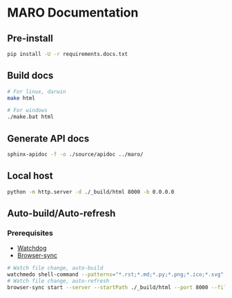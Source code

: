 # MARO Documentation

## Pre-install
```sh
pip install -U -r requirements.docs.txt
```

## Build docs
```sh
# For linux, darwin
make html

# For windows
./make.bat html
```

## Generate API docs
```sh
sphinx-apidoc -f -o ./source/apidoc ../maro/
```

## Local host
```sh
python -m http.server -d ./_build/html 8000 -b 0.0.0.0
```

## Auto-build/Auto-refresh
### Prerequisites
- [Watchdog](https://pypi.org/project/watchdog/)
- [Browser-sync](https://www.browsersync.io/)

```sh
# Watch file change, auto-build
watchmedo shell-command --patterns="*.rst;*.md;*.py;*.png;*.ico;*.svg" --ignore-pattern="_build/*" --recursive --command="APIDOC_GEN=False make html"
# Watch file change, auto-refresh
browser-sync start --server --startPath ./_build/html --port 8000 --files "**/*"
```